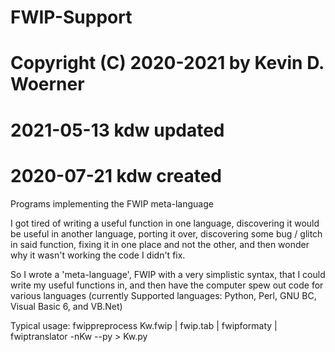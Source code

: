# FWIP-Support
#    Copyright (C) 2020-2021 by Kevin D. Woerner
# 2021-05-13 kdw  updated
# 2020-07-21 kdw  created

Programs implementing the FWIP meta-language

I got tired of writing a useful function in one language, discovering it
   would be useful in another language, porting it over, discovering some bug
   / glitch in said function, fixing it in one place and not the other, and
   then wonder why it wasn't working the code I didn't fix.

So I wrote a 'meta-language', FWIP with a very simplistic syntax, that I
   could write my useful functions in, and then have the computer spew out
   code for various languages (currently Supported languages: Python, Perl,
   GNU BC, Visual Basic 6, and VB.Net)

Typical usage:
   fwippreprocess Kw.fwip |
      fwip.tab |
      fwipformaty |
      fwiptranslator -nKw --py > Kw.py
